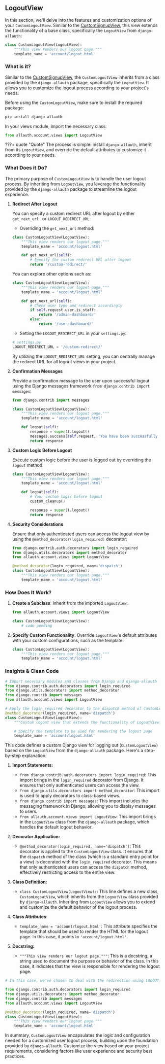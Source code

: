 ## LogoutView

In this section, we'll delve into the features and customization options of your `CustomLogoutView`. Similar to the [CustomSignupView](../traversing/signup_view.md), this view extends the functionality of a base class, specifically the `LogoutView` from `django-allauth`:

```python
class CustomLogoutView(LogoutView):
    """This view renders our logout page."""
    template_name = 'account/logout.html'
```

### What is it?

Similar to the [CustomSignupView](../traversing/signup_view.md), the `CustomLogoutView` inherits from a class provided by the `django-allauth` package, specifically the `LogoutView`. It allows you to customize the logout process according to your project's needs.

Before using the `CustomLogoutView`, make sure to install the required package:

```bash
pip install django-allauth
```

In your views module, import the necessary class:

```python
from allauth.account.views import LogoutView
```

???+ quote "Quote"
    The process is simple: install `django-allauth`, inherit from its `LogoutView`, and override the default attributes to customize it according to your needs.

### What Does it Do?

The primary purpose of `CustomLogoutView` is to handle the user logout process. By inheriting from `LogoutView`, you leverage the functionality provided by the `django-allauth` package to streamline the logout experience.

1. **Redirect After Logout** 

    You can specify a custom redirect URL after logout by either `get_next_url ` or `LOGOUT_REDIRECT_URL`:

    - Overriding the `get_next_url` method:

    ```python
    class CustomLogoutView(LogoutView):
        """This view renders our logout page."""
        template_name = 'account/logout.html'

        def get_next_url(self):
            # Specify the custom redirect URL after logout
            return '/custom-redirect/'
    ```

    You can explore other options such as:

    ```python
    class CustomLogoutView(LogoutView):
        """This view renders our logout page."""
        template_name = 'account/logout.html'

        def get_next_url(self):
            # Check user type and redirect accordingly
            if self.request.user.is_staff:
                return '/admin-dashboard/'
            else:
                return '/user-dashboard/'
    ```

    - Setting the `LOGOUT_REDIRECT_URL` in your `settings.py`:

    ```python
    # settings.py
    LOGOUT_REDIRECT_URL = '/custom-redirect/'
    ```

    By utilizing the `LOGOUT_REDIRECT_URL` setting, you can centrally manage the redirect URL for all logout views in your project.

2. **Confirmation Messages** 

    Provide a confirmation message to the user upon successful logout using the Django messages framework `from django.contrib import messages`:

    ```python
    from django.contrib import messages

    class CustomLogoutView(LogoutView):
        """This view renders our logout page."""
        template_name = 'account/logout.html'

        def logout(self):
            response = super().logout()
            messages.success(self.request, 'You have been successfully logged out.')
            return response
    ```

3. **Custom Logic Before Logout**

    Execute custom logic before the user is logged out by overriding the `logout` method:

    ```python
    class CustomLogoutView(LogoutView):
        """This view renders our logout page."""
        template_name = 'account/logout.html'

        def logout(self):
            # Your custom logic before logout
            custom_cleanup()

            response = super().logout()
            return response
    ```

4. **Security Considerations**

    Ensure that only authenticated users can access the logout view by using the `@method_decorator(login_required)` decorator:

    ```python
    from django.contrib.auth.decorators import login_required
    from django.utils.decorators import method_decorator
    from allauth.account.views import LogoutView

    @method_decorator(login_required, name='dispatch')
    class CustomLogoutView(LogoutView):
        """This view renders our logout page."""
        template_name = 'account/logout.html'
    ```

### How Does It Work?

1. **Create a Subclass**: Inherit from the imported `LogoutView`:

    ```python
    from allauth.account.views import LogoutView

    class CustomLogoutView(LogoutView):
        # code pending
    ```

2. **Specify Custom Functionality**: Override `LogoutView`'s default attributes with your custom configurations, such as the template:

    ```python
    class CustomLogoutView(LogoutView):
        """This view renders our logout page."""
        template_name = 'account/logout.html'
    ```

### Insights & Clean Code

```python title="Insights"
# Import necessary modules and classes from Django and django-allauth
from django.contrib.auth.decorators import login_required
from django.utils.decorators import method_decorator
from django.contrib import messages  
from allauth.account.views import LogoutView  

# Apply the login_required decorator to the dispatch method of CustomLogoutView
@method_decorator(login_required, name='dispatch')
class CustomLogoutView(LogoutView):
    """Custom logout view that extends the functionality of LogoutView."""

    # Specify the template to be used for rendering the logout page
    template_name = 'account/logout.html'

```

This code defines a custom Django view for logging out (`CustomLogoutView`) based on the `LogoutView` from the `django-allauth` package. Here's a step-by-step explanation:

1. **Import Statements:**
    - `from django.contrib.auth.decorators import login_required`: This import brings in the `login_required` decorator from Django. It ensures that only authenticated users can access the view.
    - `from django.utils.decorators import method_decorator`: This import is used to apply decorators to class-based views.
    - `from django.contrib import messages`: This import includes the messaging framework in Django, allowing you to display messages to users.
    - `from allauth.account.views import LogoutView`: This import brings in the `LogoutView` class from the `django-allauth` package, which handles the default logout behavior.

2. **Decorator Application:**
    - `@method_decorator(login_required, name='dispatch')`: This decorator is applied to the `CustomLogoutView` class. It ensures that the `dispatch` method of the class (which is a standard entry point for a view) is decorated with the `login_required` decorator. This means that only authenticated users can access the `dispatch` method, effectively restricting access to the entire view.

3. **Class Definition:**
    - `class CustomLogoutView(LogoutView):`: This line defines a new class, `CustomLogoutView`, which inherits from the `LogoutView` class provided by `django-allauth`. Inheriting from `LogoutView` allows you to extend and customize the default behavior of the logout process.

4. **Class Attributes:**
    - `template_name = 'account/logout.html'`: This attribute specifies the template that should be used to render the HTML for the logout page. In this case, it points to `'account/logout.html'`.

5. **Docstring:**
    - `"""This view renders our logout page."""`: This is a docstring, a string used to document the purpose or behavior of the class. In this case, it indicates that the view is responsible for rendering the logout page.

```python title="Clean Code"
# In this case, we've chosen to deal with the redirection using LOGOUT_REDIRECT_URL in the settings.py

from django.contrib.auth.decorators import login_required
from django.utils.decorators import method_decorator
from django.contrib import messages
from allauth.account.views import LogoutView

@method_decorator(login_required, name='dispatch')
class CustomLogoutView(LogoutView):
    """This view renders our logout page."""
    template_name = 'account/logout.html'
```

In summary, `CustomLogoutView` encapsulates the logic and configuration needed for a customized user logout process, building upon the foundation provided by `django-allauth`. Customize the view based on your project requirements, considering factors like user experience and security best practices.
